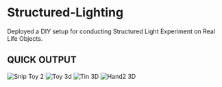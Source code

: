 # Structured-Lighting

Deployed a DIY setup for conducting Structured Light Experiment on Real Life Objects.
## QUICK OUTPUT
![Snip Toy 2](https://user-images.githubusercontent.com/56497557/128382087-f348d05f-590e-48b6-a494-ce79c49f2ef3.jpeg)
![Toy 3d](https://user-images.githubusercontent.com/56497557/128382124-ec7eee6c-5c3a-4222-9feb-83070f28ad92.JPG)
![Tin 3D](https://user-images.githubusercontent.com/56497557/128382171-aacd6040-8ec4-448e-934e-45aaa3eeb2cc.JPG)
![Hand2 3D](https://user-images.githubusercontent.com/56497557/128382232-853ac086-bc24-4166-933f-e78322ff8854.JPG)
